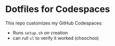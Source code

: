 # Dotfiles for Codespaces

This repo customizes my GitHub Codespaces:
- Runs `setup.sh` on creation
- can rull ```sl``` to verify it worked (choochoo)
